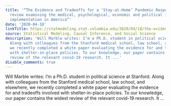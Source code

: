 ```yaml
---
title: '“The Evidence and Tradeoffs for a ‘Stay-at-Home’ Pandemic Response: A multidisciplinary
  review examining the medical, psychological, economic and political impact of ‘Stay-at-Home’
  implementation in America”'
date: '2020-04-18'
linkTitle: https://statmodeling.stat.columbia.edu/2020/04/18/the-evidence-and-tradeoffs-for-a-stay-at-home-pandemic-response-a-multidisciplinary-review-examining-the-medical-psychological-economic-and-political-impact-of-stay-at-home-implementation/
source: Statistical Modeling, Causal Inference, and Social Science
description: 'Will Marble writes: I’m a Ph.D. student in political science at Stanford.
  Along with colleagues from the Stanford medical school, law school, and elsewhere,
  we recently completed a white paper evaluating the evidence for and tradeoffs involved
  with shelter-in-place policies. To our knowledge, our paper contains the widest
  review of the relevant covid-19 research. It ...'
disable_comments: true
---
```

Will Marble writes: I’m a Ph.D. student in political science at Stanford. Along with colleagues from the Stanford medical school, law school, and elsewhere, we recently completed a white paper evaluating the evidence for and tradeoffs involved with shelter-in-place policies. To our knowledge, our paper contains the widest review of the relevant covid-19 research. It ...